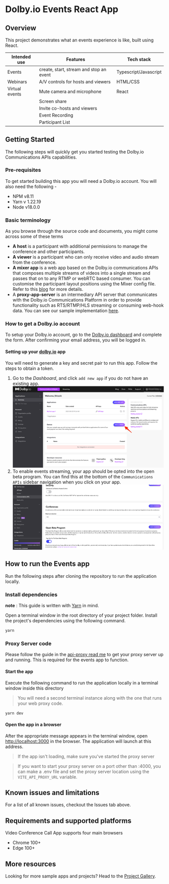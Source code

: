 # Dolby.io Events React App

## Overview

This project demonstrates what an events experience is like, built using React.

| Intended use   | Features                                | Tech stack            |
| -------------- | --------------------------------------- | --------------------- |
| Events         | create, start, stream and stop an event | Typescript/Javascript |
| Webinars       | A/V controls for hosts and viewers      | HTML/CSS              |
| Virtual events | Mute camera and microphone              | React                 |
|                | Screen share                            |                       |
|                | Invite co-hosts and viewers             |                       |
|                | Event Recording                         |                       |
|                | Participant List                        |                       |

## Getting Started

The following steps will quickly get you started testing the Dolby.io Communications APIs capabilities.

### Pre-requisites

To get started building this app you will need a Dolby.io account. You will also need the following -

- NPM v8.11
- Yarn v 1.22.19
- Node v18.0.0

### Basic terminology

As you browse through the source code and documents, you might come across some of these terms

- **A host** is a participant with additional permissions to manage the conference and other participants.
- **A viewer** is a participant who can only receive video and audio stream from the conference.
- **A mixer app** is a web app based on the Dolby.io communications APIs that composes multiple streams of videos into a single stream and passes that on to any RTMP or webRTC based consumer. You can customise the participant layout positions using the Mixer config file. Refer to this [blog](https://dolby.io/blog/creating-a-custom-mixer-layout-for-streaming-a-conference/) for more details.
- A **proxy-app-server** is an intermediary API server that communicates with the Dolby.io Communications Platform in order to provide functionality such as RTS/RTMP/HLS streaming or consuming web-hook data. You can see our sample implementation [here](./proxy).

### How to get a Dolby.io account

To setup your Dolby.io account, go to the [Dolby.io dashboard](https://dashboard.dolby.io) and complete the form. After confirming your email address, you will be logged in.

#### Setting up your [dolby.io](https://dashboard.dolby.io) app

You will need to generate a key and secret pair to run this app. Follow the steps to obtain a token.

1. Go to the _Dashboard_, and click `add new app` if you do not have an existing app. ![dashboard](./documentation/Dashboard.png)
2. To enable events streaming, your app should be opted into the open beta program. You can find this at the bottom of the `Communications APIs` sidebar navigation when you click on your app. ![dashboard](./documentation/open-beta.png)

## How to run the Events app

Run the following steps after cloning the repository to run the application locally.

### Install dependencies

**note** : This guide is written with [Yarn](https://yarnpkg.com/) in mind.

Open a terminal window in the root directory of your project folder. Install the project's dependencies using the following command.

```bash
yarn
```

### Proxy Server code

Please follow the guide in the [api-proxy read me](./api-proxy/README.md) to get your proxy server up and running. This is required for the events app to function.

#### Start the app

Execute the following command to run the application locally in a terminal window inside this directory

> You will need a second terminal instance along with the one that runs your web proxy code.

```bash
yarn dev
```

#### Open the app in a browser

After the appropriate message appears in the terminal window, open <http://localhost:3000> in the browser. The application will launch at this address.

> If the app isn't loading, make sure you've started the proxy server

> If you want to start your proxy server on a port other than :4000, you can make a .env file and set the proxy server location using the `VITE_API_PROXY_URL` variable.

## Known issues and limitations

For a list of all known issues, checkout the Issues tab above.

## Requirements and supported platforms

Video Conference Call App supports four main browsers

- Chrome 100+
- Edge 100+

## More resources

Looking for more sample apps and projects? Head to the [Project Gallery](https://docs.dolby.io/communications-apis/page/gallery).
